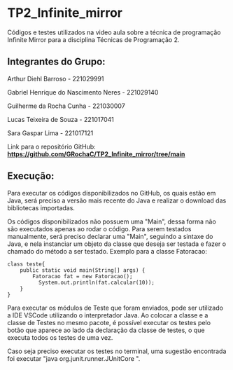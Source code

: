 # TP2_Infinite_mirror
Códigos e testes utilizados na video aula sobre a técnica de programação Infinite Mirror para a disciplina Técnicas de Programação 2.

## Integrantes do Grupo:

Arthur Diehl Barroso 			- 221029991

Gabriel Henrique do Nascimento Neres 	- 221029140

Guilherme da Rocha Cunha 		- 221030007

Lucas Teixeira de Souza 		- 221017041

Sara Gaspar Lima 			- 221017121

Link para o repositório GitHub: **https://github.com/GRochaC/TP2_Infinite_mirror/tree/main**

## Execução:
Para executar os códigos disponibilizados no GitHub, os quais estão em Java, será preciso a versão mais recente do Java e realizar o download das bibliotecas importadas.

Os códigos disponibilizados não possuem uma "Main", dessa forma não são executados apenas ao rodar o código. Para serem testados manualmente, será preciso declarar uma "Main", seguindo a sintaxe do Java, e nela instanciar um objeto da classe que deseja ser testada e fazer o chamado do método a ser testado. Exemplo para a classe Fatoracao:

	class teste{
	    public static void main(String[] args) {
	        Fatoracao fat = new Fatoracao();
		      System.out.println(fat.calcular(10));
	    }
	}



Para executar os módulos de Teste que foram enviados, pode ser utilizado a IDE VSCode utilizando o interpretador Java. Ao colocar a classe e a classe de Testes no mesmo pacote, é possível executar os testes pelo botão que aparece ao lado da declaração da classe de testes, o que executa todos os testes de uma vez.

Caso seja preciso executar os testes no terminal, uma sugestão encontrada foi executar "java org.junit.runner.JUnitCore <TestClass>".
